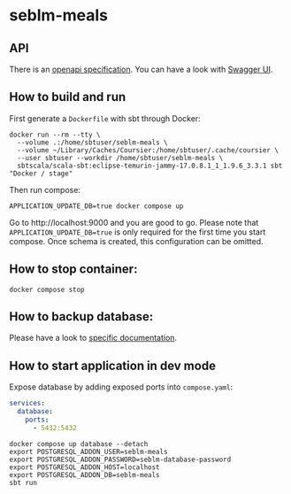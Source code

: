 # seblm-meals

## API

There is an [openapi specification][openapi.yaml]. You can have a look with [Swagger UI][swagger-ui-demo].

## How to build and run

First generate a `Dockerfile` with sbt through Docker:

```shell
docker run --rm --tty \
  --volume .:/home/sbtuser/seblm-meals \
  --volume ~/Library/Caches/Coursier:/home/sbtuser/.cache/coursier \
  --user sbtuser --workdir /home/sbtuser/seblm-meals \
  sbtscala/scala-sbt:eclipse-temurin-jammy-17.0.8.1_1_1.9.6_3.3.1 sbt "Docker / stage"
```

Then run compose:

```shell
APPLICATION_UPDATE_DB=true docker compose up
```

Go to http://localhost:9000 and you are good to go. Please note that `APPLICATION_UPDATE_DB=true` is only required for
the first time you start compose. Once schema is created, this configuration can be omitted.

## How to stop container:

```shell
docker compose stop
```

## How to backup database:

Please have a look to [specific documentation](backup/README.md).

## How to start application in dev mode

Expose database by adding exposed ports into `compose.yaml`:

```yaml
services:
  database:
    ports:
      - 5432:5432
```

```shell
docker compose up database --detach
export POSTGRESQL_ADDON_USER=seblm-meals
export POSTGRESQL_ADDON_PASSWORD=seblm-database-password
export POSTGRESQL_ADDON_HOST=localhost
export POSTGRESQL_ADDON_DB=seblm-meals
sbt run
```

[openapi.yaml]: conf/openapi.yaml
[swagger-ui-demo]: https://petstore.swagger.io/?url=https%3A%2F%2Fraw.githubusercontent.com%2Fseblm%2Fseblm-meals%2Fmain%2Fconf%2Fopenapi.yaml